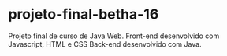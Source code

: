 # projeto-final-betha-16
Projeto final de curso de Java Web. 
Front-end desenvolvido com Javascript, HTML e CSS
Back-end desenvolvido com Java.